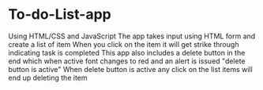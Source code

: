 # To-do-List-app
Using HTML/CSS  and JavaScript
The app takes input using HTML form and create a list of item
When you click on the item it will get strike through indicating task is completed
This app also includes a delete button in the end which when active font changes to red and an alert is issued "delete button is active"
When delete button is active any click on the list items will end up deleting the item
